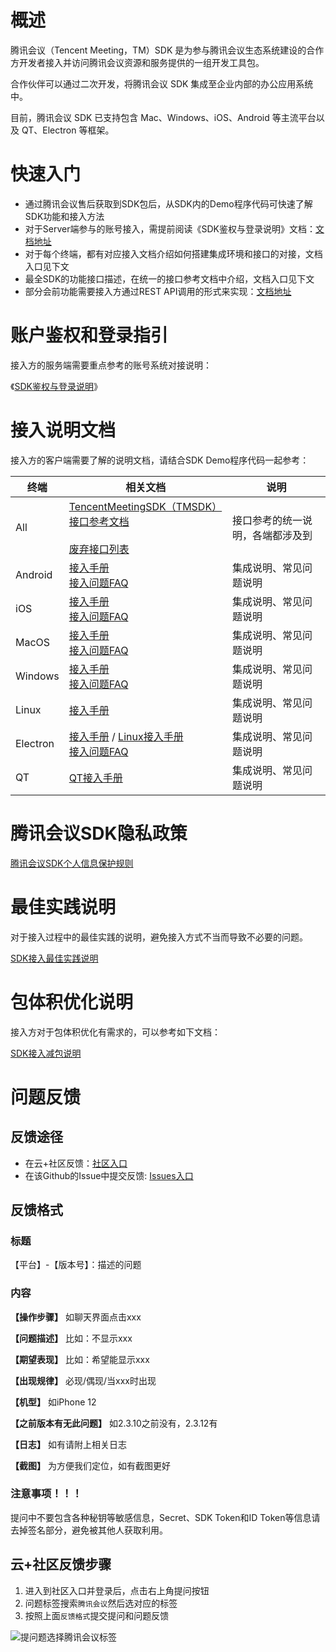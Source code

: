 
# 概述
腾讯会议（Tencent Meeting，TM）SDK 是为参与腾讯会议生态系统建设的合作方开发者接入并访问腾讯会议资源和服务提供的一组开发工具包。

合作伙伴可以通过二次开发，将腾讯会议 SDK 集成至企业内部的办公应用系统中。

目前，腾讯会议 SDK 已支持包含 Mac、Windows、iOS、Android 等主流平台以及 QT、Electron 等框架。


# 快速入门

- 通过腾讯会议售后获取到SDK包后，从SDK内的Demo程序代码可快速了解SDK功能和接入方法
- 对于Server端参与的账号接入，需提前阅读《SDK鉴权与登录说明》文档：[文档地址](Docs/Common/SDK鉴权与登录说明.md)
- 对于每个终端，都有对应接入文档介绍如何搭建集成环境和接口的对接，文档入口见下文
- 最全SDK的功能接口描述，在统一的接口参考文档中介绍，文档入口见下文
- 部分会前功能需要接入方通过REST API调用的形式来实现：[文档地址](https://cloud.tencent.com/document/product/1095/42407)

# 账户鉴权和登录指引
接入方的服务端需要重点参考的账号系统对接说明：

《[SDK鉴权与登录说明](Docs/Common/SDK鉴权与登录说明.md)》

# 接入说明文档
接入方的客户端需要了解的说明文档，请结合SDK Demo程序代码一起参考：

| 终端       | 相关文档                                                                                                                                 | 说明               |
|----------|--------------------------------------------------------------------------------------------------------------------------------------|------------------|
| All      | [TencentMeetingSDK（TMSDK）接口参考文档](Docs/Common/TencentMeetingSDK（TMSDK）接口参考文档.md)<br><br>[废弃接口列表](./Docs/Common/DeprecatedList.md)         | 接口参考的统一说明，各端都涉及到 |
| Android  | [接入手册](Docs/Android/Android接入手册.md) <br>[接入问题FAQ](Docs/Android/接入问题FAQ.md)      | 集成说明、常见问题说明      |
| iOS      | [接入手册](Docs/iOS/iOS接入手册.md) <br>[接入问题FAQ](Docs/iOS/接入问题FAQ.md)                                                                       | 集成说明、常见问题说明      |
| MacOS    | [接入手册 ](Docs/MacOS/MacOS接入手册.md)<br>[接入问题FAQ](Docs/MacOS/接入问题FAQ.md)                                                                 | 集成说明、常见问题说明      |
| Windows  | [接入手册](Docs/Windows/Windows接入手册.md) <br>[接入问题FAQ](Docs/Windows/接入问题FAQ.md)                                                           | 集成说明、常见问题说明      |
| Linux | [接入手册](./Docs/Linux/Linux接入手册.md) | 集成说明、常见问题说明      |
| Electron | [接入手册](Docs/Electron/Electron接入手册.md) / [Linux接入手册](./Docs/Electron/Electron接入手册-Linux.md) <br>[接入问题FAQ](Docs/Electron/接入问题FAQ.md) | 集成说明、常见问题说明      |
| QT       | [QT接入手册](Docs/Qt/QT接入手册.md)                                                                                                          | 集成说明、常见问题说明      |

# 腾讯会议SDK隐私政策
[腾讯会议SDK个人信息保护规则](https://privacy.qq.com/document/preview/67043f4d1b5848e49251e5e228511eba)


# 最佳实践说明

对于接入过程中的最佳实践的说明，避免接入方式不当而导致不必要的问题。

[SDK接入最佳实践说明](Docs/Common/SDK接入最佳实践说明.md)

# 包体积优化说明

接入方对于包体积优化有需求的，可以参考如下文档：

[SDK接入减包说明](Docs/Common/SDK接入减包说明.md)


# 问题反馈

## 反馈途径
- 在云+社区反馈：[社区入口](https://cloud.tencent.com/developer/tag/10945?entry=ask)
- 在该Github的Issue中提交反馈: [Issues入口](https://github.com/Tencent-Meeting/TencentMeetingSDK/issues)

## 反馈格式

### 标题
【平台】-【版本号】：描述的问题

### 内容
**【操作步骤】**
如聊天界面点击xxx

**【问题描述】**
比如：不显示xxx

**【期望表现】**
比如：希望能显示xxx

**【出现规律】**
必现/偶现/当xxx时出现

**【机型】**
如iPhone 12

**【之前版本有无此问题】**
如2.3.10之前没有，2.3.12有

**【日志】**
如有请附上相关日志

**【截图】**
为方便我们定位，如有截图更好

### 注意事项！！！
提问中不要包含各种秘钥等敏感信息，Secret、SDK Token和ID Token等信息请去掉签名部分，避免被其他人获取利用。

## 云+社区反馈步骤

1. 进入到社区入口并登录后，点击右上角提问按钮
2. 问题标签搜索`腾讯会议`然后选对应的标签
3. 按照上面`反馈格式`提交提问和问题反馈

![提问题选择腾讯会议标签](Docs/Common/images/sdk_tags.png)
